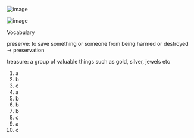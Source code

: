 ![image](https://github.com/jeuneseven/ReadingNotes/assets/8426758/1f45ee49-8a58-4ebe-b851-910050fd0bf1)

![image](https://github.com/jeuneseven/ReadingNotes/assets/8426758/0108cc75-03e9-4726-8e14-e7806b8a731e)

Vocabulary

preserve: to save something or someone from being harmed or destroyed → preservation

treasure: a group of valuable things such as gold, silver, jewels etc

1. a
2. b
3. c
4. a
5. b
6. b
7. b
8. c
9. a
10. c
